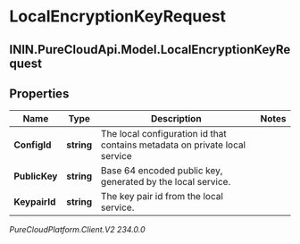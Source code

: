 # LocalEncryptionKeyRequest

## ININ.PureCloudApi.Model.LocalEncryptionKeyRequest

## Properties

|Name | Type | Description | Notes|
|------------ | ------------- | ------------- | -------------|
| **ConfigId** | **string** | The local configuration id that contains metadata on private local service | |
| **PublicKey** | **string** | Base 64 encoded public key, generated by the local service. | |
| **KeypairId** | **string** | The key pair id from the local service. | |



_PureCloudPlatform.Client.V2 234.0.0_

